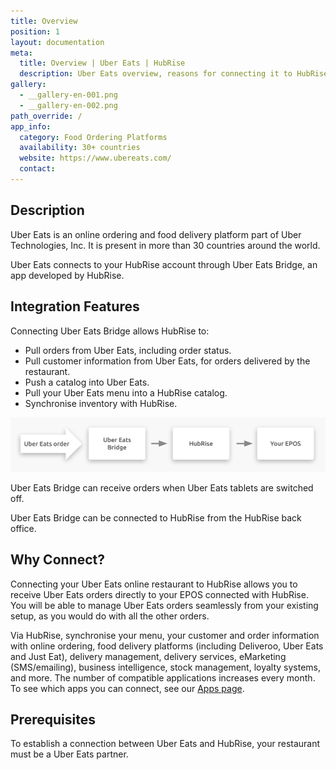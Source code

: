 ```yaml
---
title: Overview
position: 1
layout: documentation
meta:
  title: Overview | Uber Eats | HubRise
  description: Uber Eats overview, reasons for connecting it to HubRise and summary of integrated features. Synchronise data between your EPOS and your apps.
gallery:
  - __gallery-en-001.png
  - __gallery-en-002.png
path_override: /
app_info:
  category: Food Ordering Platforms
  availability: 30+ countries
  website: https://www.ubereats.com/
  contact:
---
```


## Description

Uber Eats is an online ordering and food delivery platform part of Uber Technologies, Inc.
It is present in more than 30 countries around the world.

Uber Eats connects to your HubRise account through Uber Eats Bridge, an app developed by HubRise.

## Integration Features

Connecting Uber Eats Bridge allows HubRise to:

- Pull orders from Uber Eats, including order status.
- Pull customer information from Uber Eats, for orders delivered by the restaurant.
- Push a catalog into Uber Eats.
- Pull your Uber Eats menu into a HubRise catalog.
- Synchronise inventory with HubRise.

![Diagram of the connection flow between Uber Eats, Uber Eats Bridge, and HubRise](../images/000-en-2x-connection-diagram.png)

Uber Eats Bridge can receive orders when Uber Eats tablets are switched off.

Uber Eats Bridge can be connected to HubRise from the HubRise back office.

## Why Connect?

Connecting your Uber Eats online restaurant to HubRise allows you to receive Uber Eats orders directly to your EPOS connected with HubRise.
You will be able to manage Uber Eats orders seamlessly from your existing setup, as you would do with all the other orders.

Via HubRise, synchronise your menu, your customer and order information with online ordering, food delivery platforms (including Deliveroo, Uber Eats and Just Eat), delivery management, delivery services, eMarketing (SMS/emailing), business intelligence, stock management, loyalty systems, and more. The number of compatible applications increases every month. To see which apps you can connect, see our [Apps page](/apps).

## Prerequisites

To establish a connection between Uber Eats and HubRise, your restaurant must be a Uber Eats partner.
